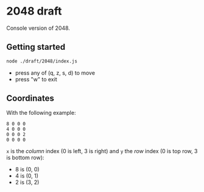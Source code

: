 # 2048 draft

Console version of 2048.

## Getting started

```sh
node ./draft/2048/index.js
```

- press any of (q, z, s, d) to move
- press "w" to exit

## Coordinates

With the following example:

```
8 0 0 0
4 0 0 0
0 0 0 2
0 0 0 0
```

`x` is the _column_ index (0 is left, 3 is right) and `y` the _row_ index
(0 is top row, 3 is bottom row):

- 8 is (0, 0)
- 4 is (0, 1)
- 2 is (3, 2)
